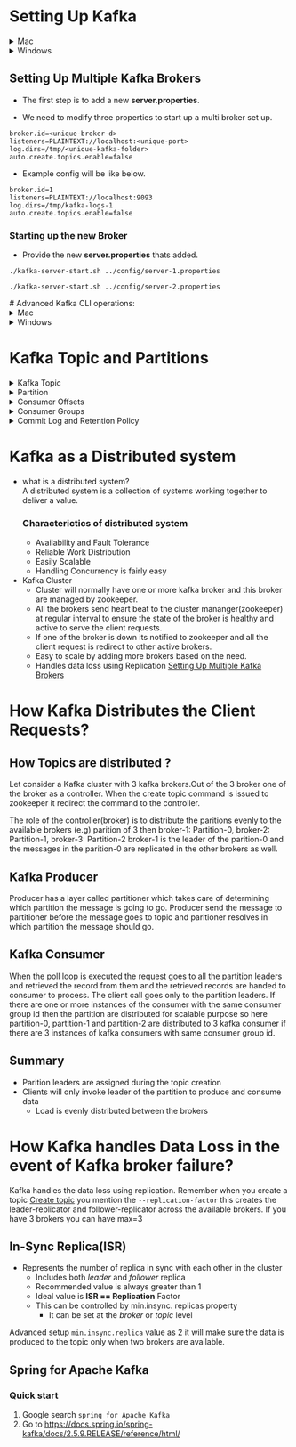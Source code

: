 # Setting Up Kafka

<details><summary>Mac</summary>
<p>

  - Make sure you are navigated inside the bin directory.

## Start Zookeeper and Kafka Broker

-   Start up the Zookeeper.

```
./zookeeper-server-start.sh ../config/zookeeper.properties
```

- Add the below properties in the server.properties

```
listeners=PLAINTEXT://localhost:9092
auto.create.topics.enable=false
```

-   Start up the Kafka Broker

```
./kafka-server-start.sh ../config/server.properties
```

## How to create a topic?

```
./kafka-topics.sh --create --topic test-topic -zookeeper localhost:2181 --replication-factor 3 --partitions 4
```

## How to instantiate a Console Producer?

### Without Key

```
./kafka-console-producer.sh --broker-list localhost:9092 --topic test-topic
```

### With Key

```
./kafka-console-producer.sh --broker-list localhost:9092 --topic test-topic --property "key.separator=-" --property "parse.key=true"
```

## How to instantiate a Console Consumer?

### Without Key

```
./kafka-console-consumer.sh --bootstrap-server localhost:9092 --topic test-topic --from-beginning
```

### With Key

```
./kafka-console-consumer.sh --bootstrap-server localhost:9092 --topic test-topic --from-beginning -property "key.separator= - " --property "print.key=true"
```

### With Consumer Group

```
./kafka-console-consumer.sh --bootstrap-server localhost:9092 --topic test-topic --group <group-name>
```
</p>

</details>

<details><summary>Windows</summary>
<p>

- Make sure you are inside the **bin/windows** directory.

## Start Zookeeper and Kafka Broker

-   Start up the Zookeeper.

```
zookeeper-server-start.bat ..\..\config\zookeeper.properties
```

-   Start up the Kafka Broker.

```
kafka-server-start.bat ..\..\config\server.properties
```

## How to create a topic ?

```
kafka-topics.bat --create --topic test-topic -zookeeper localhost:2181 --replication-factor 1 --partitions 4
```

## How to instantiate a Console Producer?

### Without Key

```
kafka-console-producer.bat --broker-list localhost:9092 --topic test-topic
```

### With Key

```
kafka-console-producer.bat --broker-list localhost:9092 --topic test-topic --property "key.separator=-" --property "parse.key=true"
```

## How to instantiate a Console Consumer?

### Without Key

```
kafka-console-consumer.bat --bootstrap-server localhost:9092 --topic test-topic --from-beginning
```

### With Key

```
kafka-console-consumer.bat --bootstrap-server localhost:9092 --topic test-topic --from-beginning -property "key.separator= - " --property "print.key=true"
```

### With Consumer Group

```
kafka-console-consumer.bat --bootstrap-server localhost:9092 --topic test-topic --group <group-name>
```
</p>

</details>

## Setting Up Multiple Kafka Brokers

- The first step is to add a new **server.properties**.

- We need to modify three properties to start up a multi broker set up.

```properties
broker.id=<unique-broker-d>
listeners=PLAINTEXT://localhost:<unique-port>
log.dirs=/tmp/<unique-kafka-folder>
auto.create.topics.enable=false
```

- Example config will be like below.

```properties
broker.id=1
listeners=PLAINTEXT://localhost:9093
log.dirs=/tmp/kafka-logs-1
auto.create.topics.enable=false
```

### Starting up the new Broker

- Provide the new **server.properties** thats added.

```
./kafka-server-start.sh ../config/server-1.properties
```

```
./kafka-server-start.sh ../config/server-2.properties
```
</p></details>
# Advanced Kafka CLI operations:

<details><summary>Mac</summary>
<p>

## List the topics in a cluster

```
./kafka-topics.sh --zookeeper localhost:2181 --list
```

## Describe topic

- The below command can be used to describe all the topics.

```
./kafka-topics.sh --zookeeper localhost:2181 --describe
```

- The below command can be used to describe a specific topic.

```
./kafka-topics.sh --zookeeper localhost:2181 --describe --topic <topic-name>
```

## Alter the min insync replica
```
./kafka-topics.sh --alter --zookeeper localhost:2181 --topic library-events --config min.insync.replicas=2
```

## Delete a topic

```
./kafka-topics.sh --zookeeper localhost:2181 --delete --topic test-topic
```
## How to view consumer groups

```
./kafka-consumer-groups.sh --bootstrap-server localhost:9092 --list
```

### Consumer Groups and their Offset

```
./kafka-consumer-groups.sh --bootstrap-server localhost:9092 --describe --group console-consumer-27773
```

## Viewing the Commit Log

```
./kafka-run-class.sh kafka.tools.DumpLogSegments --deep-iteration --files /tmp/kafka-logs/test-topic-0/00000000000000000000.log
```

## Setting the Minimum Insync Replica

```
./kafka-configs.sh --alter --zookeeper localhost:2181 --entity-type topics --entity-name test-topic --add-config min.insync.replicas=2
```
</p>
</details>


<details><summary>Windows</summary>
<p>

- Make sure you are inside the **bin/windows** directory.

## List the topics in a cluster

```
kafka-topics.bat --zookeeper localhost:2181 --list
```

## Describe topic

- The below command can be used to describe all the topics.

```
kafka-topics.bat --zookeeper localhost:2181 --describe
```

- The below command can be used to describe a specific topic.

```
kafka-topics.bat --zookeeper localhost:2181 --describe --topic <topic-name>
```

## Alter the min insync replica
```
kafka-topics.bat --alter --zookeeper localhost:2181 --topic library-events --config min.insync.replicas=2
```


## Delete a topic

```
kafka-topics.bat --zookeeper localhost:2181 --delete --topic <topic-name>
```


## How to view consumer groups

```
kafka-consumer-groups.bat --bootstrap-server localhost:9092 --list
```

### Consumer Groups and their Offset

```
kafka-consumer-groups.bat --bootstrap-server localhost:9092 --describe --group console-consumer-27773
```

## Viewing the Commit Log

```
kafka-run-class.bat kafka.tools.DumpLogSegments --deep-iteration --files /tmp/kafka-logs/test-topic-0/00000000000000000000.log
```
</p>
</details>

# Kafka Topic and Partitions
<details><summary>Kafka Topic</summary>
<p>
- Kafka Topic is an entity in Kafka broker
- A Kafka broker can have one or more kafka topics
- Kafka producer and consumer uses topic to publish and consume messages from a topic
- An topic name is used to publish and consume message from a topic
- Consumer polls the broker using topic name to consume message at a regular interval
- Once publisher publish the message using topic name the message resides in topic and consumer polls continueously for new message using the topic name.
- Eventhough the message is read by the consumer the message still resides inside the topic depending on the retention period.
</p>
</details>
<details><summary>Partition</summary>

- Partition is where the message lives inside the topic
- Each topic will be created with 1 or more paritions
- The paritions have significant effect on scaleable message consumptions.
- Each parition is an ordered, immutable sequence of records
- Each record is assgined a sequential number called **offset**
an offset is created once an message/record is published in a topic.
- Each partition is independent of each other.
- Ordering is guaranteed only at the partition level. if you usecase if you would like publish and read record at certain order then you have to publish the record in the same paritions.
- All the records are persisted in a commit log in the file system where kafka is installed. its a distributed log file.

</details>

<details><summary>Consumer Offsets</summary>

- Consumer have three options to read
    -  from-beginning
    -  latest
    -  specific offset (possible only through programatically or through KafkaCat)
 -  consumer offsets are stored under an internal kafka topic(__consumer_offsets) with a groupid
 -  consumer offsets behaves like a bookmark for the consumer to start reading the messages from the point it left off.
 
</details>
<details><summary>Consumer Groups</summary>
 
  - *group.id* is mandatory
  - *group.id* plays a major role when it comes to scalable message consumption.
  - Consumer Groups are used for scalable message consumption
  - Each different application will have a unique consumer group
  - who manages the consumer group?
    - Kafka Broker manages the consumer-groups
    - Kafka Broker acts as a Group Co-ordinator
  - To list kafka consumer
  > ./kafka-consumer-groups.sh --bootstrap-server localhost:9092 --list
</details>
<details><summary>Commit Log and Retention Policy</summary>
 
 - *Commit Log*
   - when a publisher publishes a message to a kafka topic the message in commit to a log file this log file config path (*`log.dir`*) is configured in `server.properties`
   - Every partition will have its own partition commit log file and this log files are stored in kafka broker installed machine.
   - A consumer can read records which are committed in the log files and the messages are written in byte format in the log file.
- *Retention Policy*
  - Determines how long the message is displayed ?
  - Configured using the property *`log.retention.hours`* in server.properties
</details>

# Kafka as a Distributed system
- what is a distributed system?</br>
  A distributed system is a collection of systems working together to deliver a value.</br>
  ### Characterictics of distributed system
  - Availability and Fault Tolerance
  - Reliable Work Distribution
  - Easily Scalable
  - Handling Concurrency is fairly easy
- Kafka Cluster
  - Cluster will normally have one or more kafka broker and this broker are managed by zookeeper.
  - All the brokers send heart beat to the cluster mananger(zookeeper) at regular interval to ensure the state of the broker is healthy and active to serve the client requests.
  - If one of the broker is down its notified to zookeeper and all the client request is redirect to other active brokers.
  - Easy to scale by adding more brokers based on the need.
  - Handles data loss using Replication
[Setting Up Multiple Kafka Brokers](#-Setting-Up-Multiple-Kafka-Brokers)

# How Kafka Distributes the Client Requests?
## How Topics are distributed ?
Let consider a Kafka cluster with 3 kafka brokers.Out of the 3 broker one of the broker as a controller. When the create topic command is issued to zookeeper it redirect the command to the controller.

The role of the controller(broker) is to distribute the paritions evenly to the available brokers (e.g) parition of 3 then broker-1: Partition-0, broker-2: Partition-1, broker-3: Partition-2
broker-1 is the leader of the parition-0 and the messages in the parition-0 are replicated in the other brokers as well.

## Kafka Producer
Producer has a layer called partitioner which takes care of determining which partition the message is going to go. Producer send the message to partitioner before the message goes to topic and paritioner resolves in which partition the message should go.

## Kafka Consumer
When the poll loop is executed the request goes to all the partition leaders and retrieved the record from them and the retrieved records are handed to consumer to process.
The client call goes only to the partition leaders. If there are one or more instances of the consumer with the same consumer group id then the partition are distributed for scalable purpose so here partition-0, partition-1 and partition-2 are distributed to 3 kafka consumer if there are 3 instances of kafka consumers with same consumer group id.

## Summary
- Parition leaders are assigned during the topic creation
- Clients will only invoke leader of the partition to produce and consume data
  - Load is evenly distributed between the brokers

# How Kafka handles Data Loss in the event of Kafka broker failure? 
Kafka handles the data loss using replication. Remember when you create a topic [Create topic](#-How-to-create-a-topic?) you mention the  `--replication-factor` this creates the leader-replicator and follower-replicator across the available brokers. If you have 3 brokers you can have max=3 

## In-Sync Replica(ISR)
- Represents the number of replica in sync with each other in the cluster
  - Includes both *leader* and *follower* replica
  - Recommended value is always greater than 1
  - Ideal value is **ISR == Replication** Factor
  - This can be controlled by min.insync. replicas property
    - It can be set at the *broker* or *topic* level

Advanced setup `min.insync.replica` value as 2 it will make sure the data is produced to the topic only when two brokers are available.

## Spring for Apache Kafka
### Quick start
1. Google search `spring for Apache Kafka`
2. Go to https://docs.spring.io/spring-kafka/docs/2.5.9.RELEASE/reference/html/